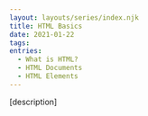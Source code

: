 ```yaml
---
layout: layouts/series/index.njk
title: HTML Basics
date: 2021-01-22
tags:
entries:
  - What is HTML?
  - HTML Documents
  - HTML Elements
---
```


[description]
